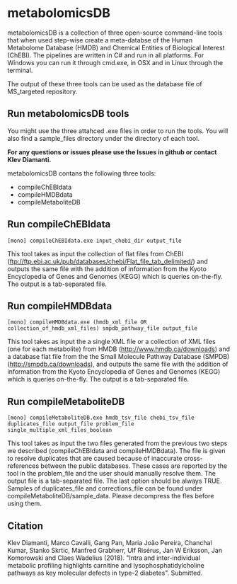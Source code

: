 # metabolomicsDB
metabolomicsDB is a collection of three open-source command-line tools that when used step-wise create a meta-databse of the Human Metabolome Database (HMDB) and Chemical Entities of Biological Interest (ChEBI). The pipelines are written in C# and run in all platforms. For Windows you can run it through cmd.exe, in OSX and in Linux through the terminal.

The output of these three tools can be used as the database file of MS_targeted repository.

## Run metabolomicsDB tools
You might use the three attahced .exe files in order to run the tools.
You will also find a sample_files directory under the directory of each tool.

**For any questions or issues please use the Issues in github or contact Klev Diamanti.**

metabolomicsDB contans the following three tools:
- compileChEBIdata
- compileHMDBdata
- compileMetaboliteDB

## Run compileChEBIdata
```
[mono] compileChEBIdata.exe input_chebi_dir output_file
```
This tool takes as input the collection of flat files from ChEBI (ftp://ftp.ebi.ac.uk/pub/databases/chebi/Flat_file_tab_delimited/) and outputs the same file with the addition of information from the Kyoto Encyclopedia of Genes and Genomes (KEGG) which is queries on-the-fly. The output is a tab-separated file.

## Run compileHMDBdata
```
[mono] compileHMDBdata.exe (hmdb_xml_file OR collection_of_hmdb_xml_files) smpdb_pathway_file output_file
```
This tool takes as input the a single XML file or a collection of XML files (one for each metabolite) from HMDB (http://www.hmdb.ca/downloads) and a database flat file from the the Small Molecule Pathway Database (SMPDB) (http://smpdb.ca/downloads), and outputs the same file with the addition of information from the Kyoto Encyclopedia of Genes and Genomes (KEGG) which is queries on-the-fly. The output is a tab-separated file.

## Run compileMetaboliteDB
```
[mono] compileMetaboliteDB.exe hmdb_tsv_file chebi_tsv_file duplicates_file output_file problem_file single_multiple_xml_files_boolean
```
This tool takes as input the two files generated from the previous two steps we described (compileChEBIdata and compileHMDBdata). The file is given to resolve duplicates that are caused because of inaccurate cross-references between the public databases. These cases are reported by the tool in the problem_file and the user should manually resolve them. The output file is a tab-separated file. The last option should be always TRUE.
Samples of duplicates_file and corrections_file can be found under compileMetaboliteDB/sample_data. Please decompress the fles before using them.

## Citation
Klev Diamanti, Marco Cavalli, Gang Pan, Maria João Pereira, Chanchal Kumar, Stanko Skrtic, Manfred Grabherr, Ulf Risérus, Jan W Eriksson, Jan Komorowski and Claes Wadelius (2018). "Intra and inter-individual metabolic profiling highlights carnitine and lysophosphatidylcholine pathways as key molecular defects in type-2 diabetes". Submitted.
